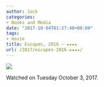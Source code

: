 ```yaml
---
author: Jack
categories:
- Books and Media
date: "2017-10-04T01:27:40+00:00"
tags:
- movie
title: Escapes, 2016 – ★★★★
url: /2017/escapes-2016-★★★★/
---
```

![][1]

Watched on Tuesday October 3, 2017.

 [1]: https://a.ltrbxd.com/resized/film-poster/3/2/6/6/3/6/326636-escapes-0-150-0-225-crop.jpg?k=efd02d3c96